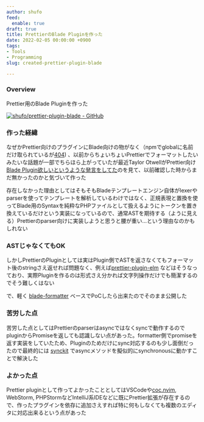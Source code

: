 ```yaml
---
author: shufo
feed:
  enable: true
draft: true
title: PrettierのBlade Pluginを作った
date: 2022-02-05 00:00:00 +0900
tags:
- Tools
- Programming
slug: created-prettier-plugin-blade

---
```

### Overview

Prettier用のBlade Pluginを作った

[![shufo/prettier-plugin-blade - GitHub](https://gh-card.dev/repos/shufo/prettier-plugin-blade.svg)](https://github.com/shufo/prettier-plugin-blade)

### 作った経緯

なぜかPrettier向けのプラグインにBlade向けの物がなく（npmでglobalに名前だけ取られているが[404](https://www.npmjs.com/package/prettier-plugin-blade)) 、以前からちょいちょいPrettierでフォーマットしたいみたいな話題が一部でちらほら上がっていたが最近Taylor OtwellがPrettier向け[Blade Plugin欲しいというような発言をしてた](https://twitter.com/taylorotwell/status/1486085543960186882)のを見て、以前確認した時からまだ無かったのかと気づいて作った

存在しなかった理由としてはそもそもBladeテンプレートエンジン自体がlexerやparserを使ってテンプレートを解析しているわけではなく、正規表現と置換を使ってBlade用のSyntaxを純粋なPHPファイルとして扱えるようにトークンを置き換えているだけという実装になっているので、通常ASTを期待する（ように見える）Prettierのparser向けに実装しようと思うと腰が重い…という理由なのかもしれない

### ASTじゃなくてもOK

しかしPrettierのPluginとしては実はPlugin側でASTを返さなくてもフォーマット後のstringさえ返せれば問題なく、例えば[prettier-plugin-elm](https://github.com/gicentre/prettier-plugin-elm) などはそうなっており、実際Pluginを作るのは形式さえ分かれば文字列操作だけでも簡潔するのでそう難しくはない

で、軽く [blade-formatter](https://github.com/shufo/blade-formatter) ベースでPoCしたら出来たのでそのまま公開した

### 苦労した点

苦労した点としてはPrettierのparserはasyncではなくsyncで動作するのでpluginからPromiseを返しても認識しない点があった。formatter側でpromiseを返す実装をしていたため、Pluginのためだけにsync対応するのも少し面倒だったので最終的には [synckit](https://github.com/rx-ts/synckit) でasyncメソッドを擬似的にsynchronousに動かすことで解決した

### よかった点

Prettier pluginとして作ってよかったこととしてはVSCodeや[coc.nvim](https://github.com/neoclide/coc.nvim), WebStorm, PHPStormなどIntelliJ系IDEなどに既にPrettier拡張が存在するので、作ったプラグインを依存に追加さえすれば特に何もしなくても複数のエディタに対応出来るという点があった